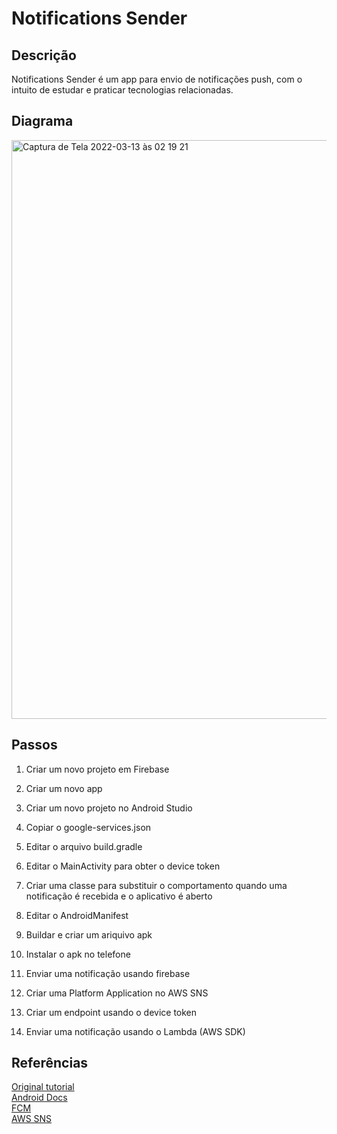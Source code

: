 Notifications Sender
====================

Descrição
---------

Notifications Sender é um app para envio de notificações push, com o intuito de estudar e praticar tecnologias relacionadas.

Diagrama
--------

<img width="926" alt="Captura de Tela 2022-03-13 às 02 19 21" src="https://user-images.githubusercontent.com/66238089/158046453-ca4fbe8b-9dc6-43ba-b5de-80444e50c4e7.png">

Passos
------

1. Criar um novo projeto em Firebase

2. Criar um novo app

3. Criar um novo projeto no Android Studio

4. Copiar o google-services.json

5. Editar o arquivo build.gradle

6. Editar o MainActivity para obter o device token

7. Criar uma classe para substituir o comportamento quando uma notificação é recebida e o aplicativo é aberto

8. Editar o AndroidManifest

9. Buildar e criar um ariquivo apk

10. Instalar o apk no telefone

11. Enviar uma notificação usando firebase

12. Criar uma Platform Application no AWS SNS

13. Criar um endpoint usando o device token

14. Enviar uma notificação usando o Lambda (AWS SDK)

Referências
-----------

[Original tutorial](https://www.youtube.com/watch?v=w6rQdurucCk)  
[Android Docs](https://developer.android.com/docs)  
[FCM](https://firebase.google.com/docs/cloud-messaging?hl=pt-br)  
[AWS SNS](https://aws.amazon.com/sns)
